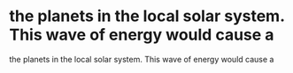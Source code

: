 # the planets in the local solar system. This wave of energy would cause a

the planets in the local solar system. This wave of energy would cause a